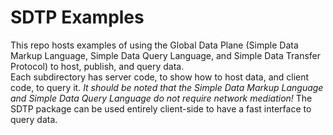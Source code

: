 # SDTP Examples
This repo hosts examples of using the Global Data Plane (Simple Data Markup Language, Simple Data Query Language, and Simple Data Transfer Protocol) to host, publish, and query data.  
Each subdirectory has server code, to show how to host data, and client code, to query it.  _It should be noted that the Simple Data Markup Language and Simple Data Query Language do not require network mediation!_ The SDTP package can be used entirely client-side to have a fast interface to query data.


